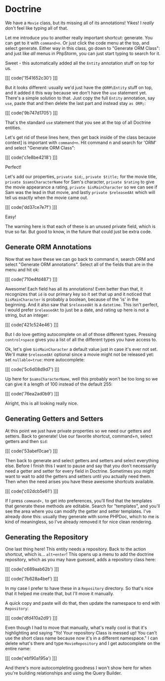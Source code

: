 # Doctrine

We have a `Movie` class, but its missing all of its annotations! Yikes! I *really* don't
feel like typing all of that.

Let me introduce you to another really important shortcut: generate. You can get to
it with `command+n`. Or just click the code menu at the top, and select generate.
Either way in this class, go down to "Generate ORM Class": and just like *all* menus
in PhpStorm, you can just start typing to search for it.

Sweet - this automatically added all the `Entity` annotation stuff on top for us.

[[[ code('1541652c30') ]]]

But it looks different: usually we'd just have the `@ORM\Entity` stuff on top, and
it added it this way because we don't have the `use` statement yet. There's a simple
solution to that.  Just copy the full `Entity` annotation, say `use`, paste that and
then delete the last part and instead stay  `as ORM;`:

[[[ code('9b747d1705') ]]]

That's the standard `use` statement that you see at the top of all Doctrine entities.

Let's get rid of these lines here, then get back inside of the class because context]
is important with `command+n`. Hit command n and search for 'ORM' and select
"Generate ORM Class":

[[[ code('c1e8be4218') ]]]

Perfect!

Let's add our properties, `private $id;`, `private $title;` for the movie title, 
`private $samsCharacterName` for Sam's character, `private $rating` to give the
movie appearance a rating, `private $isMainCharacter` so we can see if Sam was the
lead in that movie, and lastly `private $releasedAt` which will tell us exactly when
the movie came out.

[[[ code('dd37ce7e7f') ]]]

Easy!

The warning here is that each of these is an unused private field, which is true so
far. But good to know, in the future that could just be extra code.

## Generate ORM Annotations

Now that we have these we can go back to command n, search ORM and select
"Generate ORM annotations". Select all of the fields that are in the menu and hit
ok:

[[[ code('710e4fd487') ]]]

Awesome! Each field has all its annotations! Even better than that, it recognizes
that `id` is our primary key so it set that up and it noticed that `$isMainCharacter`
is probably a boolean, because of the 'is' in the beginning. And it also saw that
`$releasedAt` is a `datetime`. This isn't perfect, I would prefer `$releasedAt` to
just be a date, and rating up here is not a string, but an integer:

[[[ code('421c524e46') ]]]

But I do love getting autocomplete on all of those different types. Pressing
`control+space` gives you a list of all the different types you have access to.

Ok, let's give `$isMainCharacter` a default value just in case it's ever not set.
We'll make `$releasedAt` optional since a movie might not be released yet: set
`nullable=true`: more autocomplete:

[[[ code('5c6d08d9d7') ]]]

Up here for `$samsCharacterName`, well this probably won't be too long so we can
give it a length of 100 instead of the default 255:

[[[ code('76ea2ad0b9') ]]]

Alright, this is all looking really nice.

## Generating Getters and Setters

At this point we just have private properties so we need our getters and setters.
Back to generate! Use our favorite shortcut, command+n, select getters and then
`$id`:

[[[ code('53abef0cae') ]]]

Then back to generate and select getters and setters and select everything else.
Before I finish this I want to pause and say that you don't necessarily need a getter
and setter for every field in Doctrine. Sometimes you might want to wait to add the
getters and setters until you actually need them. Then when the need arises you have 
these awesome shortcuts available.

[[[ code('c02dcb5e61') ]]]

If I press `command+,` to get into preferences, you'll find that the templates that
generate these methods are editable. Search for "templates", and you'll see the area
where you can modify the getter and setter templates. I've already done this: usually
they generate with some PHPDoc, which to me is kind of meaningless, so I've already
removed it for nice clean rendering.

## Generating the Repository

One last thing here! This entity needs a repository. Back to the action shortcut,
which is... `alt+enter`! This opens up a menu to add the doctrine repository, which
as you may have guessed, adds a repository class here:

[[[ code('c689aab62b') ]]]

[[[ code('7b628a4bef') ]]]

In my case I prefer to have these in a `Repository` directory. So that's nice that
it helped me create that, but I'll move it manually. 

A quick copy and paste will do that, then update the namespace to end with `Repository`:

[[[ code('dfd410a2d9') ]]]

Even though I had to move that manually, what's really cool is that it's highlighting and
saying "Yo! Your repository Class is messed up! You can't use the short class name because
now it's in a different namespace." I can delete what's there  and type `MovieRepository`
and I get autocomplete on the entire name:

[[[ code('ebf90a195a') ]]]

And there's more autocompleting goodness I won't show here for when you're building
relationships and using the Query Builder.
